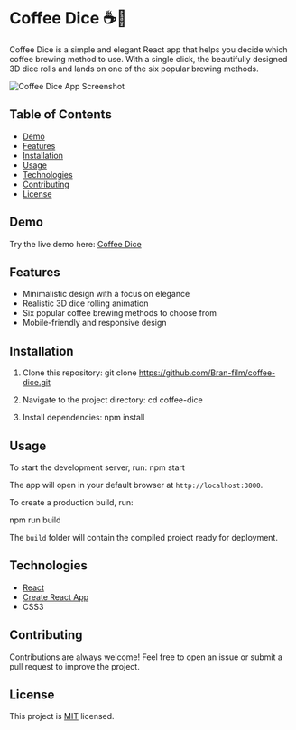 # Coffee Dice ☕️🎲

Coffee Dice is a simple and elegant React app that helps you decide which coffee brewing method to use. With a single click, the beautifully designed 3D dice rolls and lands on one of the six popular brewing methods.

![Coffee Dice App Screenshot](./screenshot.png)

## Table of Contents

- [Demo](#demo)
- [Features](#features)
- [Installation](#installation)
- [Usage](#usage)
- [Technologies](#technologies)
- [Contributing](#contributing)
- [License](#license)

## Demo

Try the live demo here: [Coffee Dice](https://bran-film.github.io/coffee-dice/)

## Features

- Minimalistic design with a focus on elegance
- Realistic 3D dice rolling animation
- Six popular coffee brewing methods to choose from
- Mobile-friendly and responsive design

## Installation

1. Clone this repository:
   git clone <https://github.com/Bran-film/coffee-dice.git>

2. Navigate to the project directory:
   cd coffee-dice

3. Install dependencies:
   npm install

## Usage

To start the development server, run:
npm start

The app will open in your default browser at `http://localhost:3000`.

To create a production build, run:

npm run build

The `build` folder will contain the compiled project ready for deployment.

## Technologies

- [React](https://reactjs.org/)
- [Create React App](https://create-react-app.dev/)
- CSS3

## Contributing

Contributions are always welcome! Feel free to open an issue or submit a pull request to improve the project.

## License

This project is [MIT](https://choosealicense.com/licenses/mit/) licensed.
